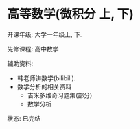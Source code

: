 # 高等数学(微积分 上, 下)

开课年级: 大学一年级上, 下. 

先修课程: 高中数学

辅助资料: 
- 韩老师讲数学(bilibili). 
- 数学分析的相关资料
    - 吉米多维奇习题集(部分)
    - 数学分析

状态: 已完结